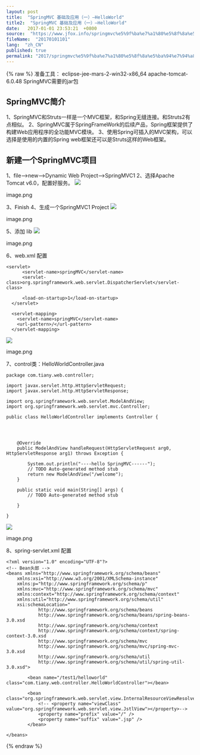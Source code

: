 ```yaml
---
layout: post
title:  "SpringMVC 基础及应用（一）–HelloWorld"
title2:  "SpringMVC 基础及应用（一）–HelloWorld"
date:   2017-01-01 23:53:21  +0800
source:  "https://www.jfox.info/springmvc%e5%9f%ba%e7%a1%80%e5%8f%8a%e5%ba%94%e7%94%a8%e4%b8%80helloworld.html"
fileName:  "20170101101"
lang:  "zh_CN"
published: true
permalink: "2017/springmvc%e5%9f%ba%e7%a1%80%e5%8f%8a%e5%ba%94%e7%94%a8%e4%b8%80helloworld.html"
---
```

{% raw %}
准备工具：
eclipse-jee-mars-2-win32-x86_64
apache-tomcat-6.0.48
SpringMVC需要的jar包

## SpringMVC简介

1、SpringMVC和Struts一样是一个MVC框架，和Spring无缝连接。和Struts2有点相似。
2、SpringMVC属于SpringFrameWork的后续产品，Spring框架提供了构建Web应用程序的全功能MVC模块。
3、使用Spring可插入的MVC架构，可以选择是使用的内置的Spring web框架还可以是Struts这样的Web框架。

## 新建一个SpringMVC项目

1、file–>new–>Dynamic Web Project–>SpringMVC1
2、选择Apache Tomcat v6.0，配置好服务。
![](5015f99.png) 
 
   image.png 
  
 

3、Finish
4、生成一个SpringMVC1 Project
![](7bbdb17.png) 
 
   image.png 
  
 

5、添加 lib
![](5040916.png) 
 
   image.png 
  
 

6、web.xml 配置

    <servlet>
          <servlet-name>springMVC</servlet-name>
          <servlet-class>org.springframework.web.servlet.DispatcherServlet</servlet-class>
    
          <load-on-startup>1</load-on-startup>
      </servlet>
    
      <servlet-mapping>
        <servlet-name>springMVC</servlet-name> 
        <url-pattern>/</url-pattern> 
      </servlet-mapping>

![](e0d3a2e.png) 
 
   image.png 
  
 

7、control类：HelloWorldController.java

    package com.tiany.web.controller;
    
    import javax.servlet.http.HttpServletRequest;
    import javax.servlet.http.HttpServletResponse;
    
    import org.springframework.web.servlet.ModelAndView;
    import org.springframework.web.servlet.mvc.Controller;
    
    public class HelloWorldController implements Controller {
    
    
    
    
        @Override
        public ModelAndView handleRequest(HttpServletRequest arg0, HttpServletResponse arg1) throws Exception {
    
            System.out.println("----hello SpringMVC------");
            // TODO Auto-generated method stub 
            return new ModelAndView("/welcome");
        }
    
        public static void main(String[] args) {
            // TODO Auto-generated method stub
    
        }
    
    }

![](7f6e773.png) 
 
   image.png 
  
 

8、spring-servlet.xml 配置

    <?xml version="1.0" encoding="UTF-8"?>  
    <!-- Bean头部 -->  
    <beans xmlns="http://www.springframework.org/schema/beans"  
        xmlns:xsi="http://www.w3.org/2001/XMLSchema-instance"  
        xmlns:p="http://www.springframework.org/schema/p"  
        xmlns:mvc="http://www.springframework.org/schema/mvc"  
        xmlns:context="http://www.springframework.org/schema/context"  
        xmlns:util="http://www.springframework.org/schema/util"  
        xsi:schemaLocation="
                http://www.springframework.org/schema/beans 
                http://www.springframework.org/schema/beans/spring-beans-3.0.xsd  
                http://www.springframework.org/schema/context 
                http://www.springframework.org/schema/context/spring-context-3.0.xsd  
                http://www.springframework.org/schema/mvc 
                http://www.springframework.org/schema/mvc/spring-mvc-3.0.xsd  
                http://www.springframework.org/schema/util 
                http://www.springframework.org/schema/util/spring-util-3.0.xsd">  
    
            <bean name="/test1/helloworld" class="com.tiany.web.controller.HelloWorldController"></bean>
    
            <bean class="org.springframework.web.servlet.view.InternalResourceViewResolver">
                <!-- <property name="viewClass" value="org.springframework.web.servlet.view.JstlView"></property>-->
                <property name="prefix" value="/" />
                <property name="suffix" value=".jsp" />
            </bean>
    
    </beans>
{% endraw %}